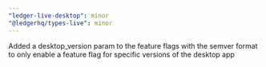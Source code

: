 ```yaml
---
"ledger-live-desktop": minor
"@ledgerhq/types-live": minor
---
```


Added a desktop_version param to the feature flags with the semver format to only enable a feature flag for specific versions of the desktop app
